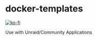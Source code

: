 # docker-templates

[![ko-fi](https://img.shields.io/badge/Support-me-red.svg)](https://ko-fi.com/J3J4Y2R6)

Use with Unraid/Community Applications
